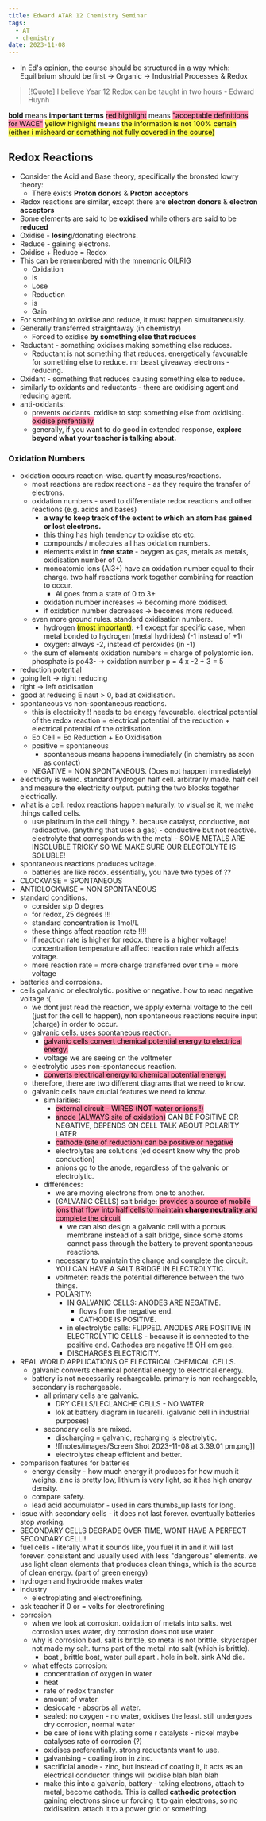 ```yaml
---
title: Edward ATAR 12 Chemistry Seminar
tags:
  - AT
  - chemistry
date: 2023-11-08
---
```

- In Ed's opinion, the course should be structured in a way which: Equilibrium should be first -> Organic -> Industrial Processes & Redox
>[!Quote] I believe Year 12 Redox can be taught in two hours - Edward Huynh

**bold** means **important terms**
<mark style="background: #FF5582A6;">red highlight</mark> means <mark style="background: #FF5582A6;">"acceptable definitions for WACE"</mark>
<mark style="background: #FFFD00B0;">yellow highlight</mark> means <mark style="background: #FFFD00B0;">the information is not 100% certain (either i misheard or something not fully covered in the course)</mark>
## Redox Reactions
- Consider the Acid and Base theory, specifically the bronsted lowry theory:
	- There exists **Proton donor**s & **Proton acceptors**
- Redox reactions are similar, except there are **electron donors** & **electron acceptors**
- Some elements are said to be **oxidised** while others are said to be **reduced**
- Oxidise - **losing**/donating electrons.
- Reduce - gaining electrons.
- Oxidise + Reduce = Redox
- This can be remembered with the mnemonic OILRIG
	- Oxidation
	- Is
	- Lose
	- Reduction
	- is
	- Gain
- For something to oxidise and reduce, it must happen simultaneously.
- Generally transferred straightaway (in chemistry)
	- Forced to oxidise **by something else that reduces**
- Reductant - something oxidises making something else reduces.
	- Reductant is not something that reduces. energetically favourable for something else to reduce. mr beast giveaway electrons - reducing.
- Oxidant - something that reduces causing something else to reduce.
- similarly to oxidants and reductants - there are oxidising agent and reducing agent.
- anti-oxidants:
	- prevents oxidants. oxidise to stop something else from oxidising. <mark style="background: #FF5582A6;">oxidise prefentially</mark>
	- generally, if you want to do good in extended response, **explore beyond what your teacher is talking about.**
### Oxidation Numbers
- oxidation occurs reaction-wise. quantify measures/reactions.
	- most reactions are redox reactions - as they require the transfer of electrons.
	- oxidation numbers - used to differentiate redox reactions and other reactions (e.g. acids and bases)
		- **a way to keep track of the extent to which an atom has gained or lost electrons.**
		- this thing has high tendency to oxidise etc etc.
		- compounds / molecules all has oxidation numbers.
		- elements exist in **free state** - oxygen as gas, metals as metals, oxidisation number of 0.
		- monoatomic ions (Al3+) have an oxidation number equal to their charge. two half reactions work together combining for reaction to occur.
			- Al goes from a state of 0 to 3+
		- oxidation number increases -> becoming more oxidised.
		- if oxidation number decreases -> becomes more reduced.
	- even more ground rules. standard oxidisation numbers.
		- hydrogen <mark style="background: #FFFD00B0;">(most important)</mark>: +1 except for specific case, when metal bonded to hydrogen (metal hydrides) (-1 instead of +1)
		- oxygen: always -2, instead of peroxides (in -1)
	- the sum of elements oxidation numbers = charge of polyatomic ion. phosphate is po43- -> oxidation number p = 4 x -2 + 3 = 5
- reduction potential 
- going left -> right reducing
- right -> left oxidisation
- good at reducing E naut > 0, bad at oxidisation.
- spontaneous vs non-spontaneous reactions.
	- this is electricity !! needs to be energy favourable. electrical potential of the redox reaction = electrical potential of the reduction + electrical potential of the oxidisation.
	- Eo Cell = Eo Reduction + Eo Oxidisation
	- positive = spontaneous
		- spontaneous means happens immediately (in chemistry as soon as contact)
	- NEGATIVE = NON SPONTANEOUS.  (Does not happen immediately)
- electricity is weird. standard hydrogen half cell. arbitrarily made. half cell and measure the electricity output. putting the two blocks together electrically.
- what is a cell: redox reactions happen naturally. to visualise it, we make things called cells.
	- use platinum in the cell thingy ?. because catalyst, conductive, not radioactive. (anything that uses a gas) - conductive but not reactive. electrolyte that corresponds with the metal - SOME METALS ARE INSOLUBLE TRICKY SO WE MAKE SURE OUR ELECTOLYTE IS SOLUBLE!
- spontaneous reactions produces voltage.
	- batteries are like redox. essentially, you have two types of ??
- CLOCKWISE = SPONTANEOUS
- ANTICLOCKWISE = NON SPONTANEOUS
- standard conditions.
	- consider stp 0 degres
	- for redox, 25 degrees !!!
	- standard concentration is 1mol/L
	- these things affect reaction rate !!!!
	- if reaction rate is higher for redox. there is a higher voltage! concentration temperature all affect reaction rate which affects voltage.
	- more reaction rate = more charge transferred over time = more voltage
- batteries and corrosions.
- cells galvanic or electrolytic. positive or negative. how to read negative voltage :(
	- we dont just read the reaction, we apply external voltage to the cell (just for the cell to happen), non spontaneous reactions require input (charge) in order to occur.
	- galvanic cells. uses spontaneous reaction.
		- <mark style="background: #FF5582A6;">galvanic cells convert chemical potential energy to electrical energy.</mark>
		- voltage we are seeing on the voltmeter
	- electrolytic uses non-spontaneous reaction.
		- <mark style="background: #FF5582A6;">converts electrical energy to chemical potential energy.</mark>
	- therefore, there are two different diagrams that we need to know.
	- galvanic cells have crucial features we need to know.
		- similarities: 
			- <mark style="background: #FF5582A6;">external circuit - WIRES (NOT water or ions !)</mark>
			- <mark style="background: #FF5582A6;">anode (ALWAYS site of oxidation)</mark> CAN BE POSITIVE OR NEGATIVE, DEPENDS ON CELL TALK ABOUT POLARITY LATER
			- <mark style="background: #FF5582A6;">cathode (site of reduction) can be positive or negative</mark>
			- electrolytes are solutions (ed doesnt know why tho prob conduction)
			- anions go to the anode, regardless of the galvanic or electrolytic.
		- differences:
			- we are moving electrons from one to another.
			- (GALVANIC CELLS) salt bridge: <mark style="background: #FF5582A6;">provides a source of mobile ions that flow into half cells to maintain **charge neutrality** and complete the circuit</mark>
				- we can also design a galvanic cell with a porous membrane instead of a salt bridge, since some atoms cannot pass through the battery to prevent spontaneous reactions.
			- necessary to maintain the charge and complete the circuit. YOU CAN HAVE A SALT BRIDGE IN ELECTROLYTIC.
			- voltmeter: reads the potential difference between the two things.
			- POLARITY:
				- IN GALVANIC CELLS: ANODES ARE NEGATIVE.
					- flows from the negative end.
					- CATHODE IS POSITIVE.
				- in electrolytic cells: FLIPPED. ANODES ARE POSITIVE IN ELECTROLYTIC CELLS - because it is connected to the positive end. Cathodes are negative !!! OH em gee.
				- DISCHARGES ELECTRICITY.
- REAL WORLD APPLICATIONS OF ELECTRICAL CHEMICAL CELLS.
	- galvanic converts chemical potential energy to electrical energy.
	- battery is not necessarily rechargeable. primary is non rechargeable, secondary is rechargeable.
		- all primary cells are galvanic. 
			- DRY CELLS/LECLANCHE CELLS - NO WATER
			- lok at battery diagram in lucarelli. (galvanic cell in industrial purposes)
		- secondary cells are mixed.
			- discharging = galvanic, recharging is electrolytic.
			- ![[notes/images/Screen Shot 2023-11-08 at 3.39.01 pm.png]]
			- electrolytes cheap efficient and better.
- comparison features for batteries
	- energy density - how much energy it produces for how much it weighs, zinc is pretty low, lithium is very light, so it has high energy density.
	- compare safety.
	- lead acid accumulator - used in cars thumbs_up lasts for long. 
- issue with secondary cells - it does not last forever. eventually batteries stop working.
- SECONDARY CELLS DEGRADE OVER TIME, WONT HAVE A PERFECT SECONDARY CELL!!
- fuel cells - literally what it sounds like, you fuel it in and it will last forever. consistent and usually used with less "dangerous" elements. we use light clean elements that produces clean things, which is the source of clean energy. (part of green energy)
- hydrogen and hydroxide makes water
- industry
	- electroplating and electrorefining.
- ask teacher if 0 or = volts for electrorefining
- corrosion
	- when we look at corrosion. oxidation of metals into salts. wet corrosion uses water, dry corrosion does not use water.
	- why is corrosion bad. salt is brittle, so metal is not brittle. skyscraper not made my salt. turns part of the metal into salt (which is brittle).
		- boat , brittle boat, water pull apart . hole in bolt. sink ANd die.
	- what effects corrosion:
		- concentration of oxygen in water
		- heat
		- rate of redox transfer
		- amount of water.
		- desiccate - absorbs all water.
		- sealed: no oxygen - no water, oxidises the least. still undergoes dry corrosion, normal water
		- be care of ions with plating some r catalysts - nickel maybe catalyses rate of corrosion (?)
		- oxidises preferentially. strong reductants want to use.
		- galvanising - coating iron in zinc.
		- sacrificial anode - zinc, but instead of coating it, it acts as an electrical conductor. things will oxidise blah blah blah
		- make this into a galvanic, battery - taking electrons, attach to metal, become cathode. This is called **cathodic protection** gaining electrons since ur forcing it to gain electrons, so no oxidisation. attach it to a power grid or something.
